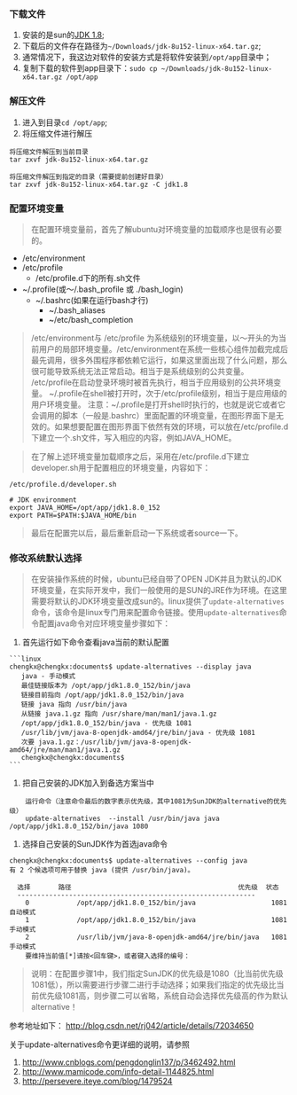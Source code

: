 ### 下载文件
1. 安装的是sun的[JDK 1.8](http://www.oracle.com/technetwork/java/javase/downloads/jdk8-downloads-2133151.html);
1. 下载后的文件存在路径为`~/Downloads/jdk-8u152-linux-x64.tar.gz`;
1. 通常情况下，我这边对软件的安装方式是将软件安装到`/opt/app`目录中；
1. 复制下载的软件到app目录下：`sudo cp ~/Downloads/jdk-8u152-linux-x64.tar.gz /opt/app`

### 解压文件
1. 进入到目录`cd /opt/app`;
1. 将压缩文件进行解压

```
将压缩文件解压到当前目录
tar zxvf jdk-8u152-linux-x64.tar.gz

将压缩文件解压到指定的目录（需要提前创建好目录）
tar zxvf jdk-8u152-linux-x64.tar.gz -C jdk1.8

```

### 配置环境变量
> 在配置环境变量前，首先了解ubuntu对环境变量的加载顺序也是很有必要的。

 * /etc/environment
 * /etc/profile
     * /etc/profile.d下的所有.sh文件
 * ~/.profile(或～/.bash_profile 或 ./bash_login)
     * ~/.bashrc(如果在运行bash才行)
         * ~/.bash_aliases
         * ~/etc/bash_completion

> /etc/environment与 /etc/profile 为系统级别的环境变量，以～开头的为当前用户的局部环境变量。/etc/environment在系统一些核心组件加截完成后最先调用，很多外围程序都依赖它运行，如果这里面出现了什么问题，那么很可能导致系统无法正常启动。相当于是系统级别的公共变量。
> /etc/profile在启动登录环境时被首先执行，相当于应用级别的公共环境变量。
> ~/.profile在shell被打开时，次于/etc/profile级别，相当于是应用级的用户环境变量。
> 注意：~/.profile是打开shell时执行的，也就是说它或者它会调用的脚本（一般是.bashrc）里面配置的环境变量，在图形界面下是无效的。如果想要配置在图形界面下依然有效的环境，可以放在/etc/profile.d下建立一个.sh文件，写入相应的内容，例如JAVA_HOME。

>在了解上述环境变量加载顺序之后，采用在/etc/profile.d下建立developer.sh用于配置相应的环境变量，内容如下：

```
/etc/profile.d/developer.sh

# JDK environment
export JAVA_HOME=/opt/app/jdk1.8.0_152
export PATH=$PATH:$JAVA_HOME/bin

```
>最后在配置完以后，最后重新启动一下系统或者source一下。

### 修改系统默认选择
   >在安装操作系统的时候，ubuntu已经自带了OPEN JDK并且为默认的JDK环境变量，在实际开发中，我们一般使用的是SUN的JRE作为环境。在这里需要将默认的JDK环境变量改成sun的。linux提供了`update-alternatives`命令，该命令是linux专门用来配置命令链接。使用`update-alternatives`命令配置java命令对应环境变量步骤如下：

   1. 首先运行如下命令查看java当前的默认配置

    ```linux
    chengkx@chengkx:documents$ update-alternatives --display java 
       java - 手动模式
       最佳链接版本为 /opt/app/jdk1.8.0_152/bin/java
       链接目前指向 /opt/app/jdk1.8.0_152/bin/java
       链接 java 指向 /usr/bin/java
       从链接 java.1.gz 指向 /usr/share/man/man1/java.1.gz
       /opt/app/jdk1.8.0_152/bin/java - 优先级 1081
       /usr/lib/jvm/java-8-openjdk-amd64/jre/bin/java - 优先级 1081
       次要 java.1.gz：/usr/lib/jvm/java-8-openjdk-amd64/jre/man/man1/java.1.gz
       chengkx@chengkx:documents$ 
    ```
   1. 把自己安装的JDK加入到备选方案当中
   ```linux
       运行命令（注意命令最后的数字表示优先级，其中1081为SunJDK的alternative的优先级）
       update-alternatives  --install /usr/bin/java java /opt/app/jdk1.8.0_152/bin/java 1080 
   ```
   1. 选择自己安装的SunJDK作为首选java命令
   ```linux
   chengkx@chengkx:documents$ update-alternatives --config java
   有 2 个候选项可用于替换 java (提供 /usr/bin/java)。

     选择       路径                                          优先级  状态
     ------------------------------------------------------------
       0            /opt/app/jdk1.8.0_152/bin/java                   1081      自动模式
       1            /opt/app/jdk1.8.0_152/bin/java                   1081      手动模式
       2            /usr/lib/jvm/java-8-openjdk-amd64/jre/bin/java   1081      手动模式
       要维持当前值[*]请按<回车键>，或者键入选择的编号：
   ```
   >说明：在配置步骤1中，我们指定SunJDK的优先级是1080（比当前优先级1081低），所以需要进行步骤二进行手动选择；如果我们指定的优先级比当前优先级1081高，则步骤二可以省略，系统自动会选择优先级高的作为默认alternative！

参考地址如下：
http://blog.csdn.net/rj042/article/details/72034650

关于update-alternatives命令更详细的说明，请参照
1. http://www.cnblogs.com/pengdonglin137/p/3462492.html
1. http://www.mamicode.com/info-detail-1144825.html
1. http://persevere.iteye.com/blog/1479524

